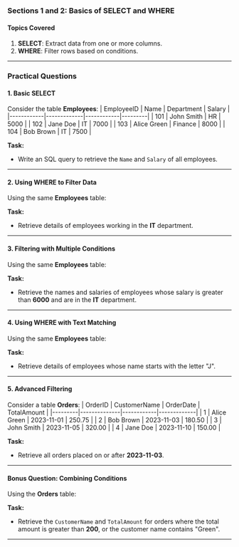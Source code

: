 ### **Sections 1 and 2: Basics of SELECT and WHERE**
#### **Topics Covered**
1. **SELECT**: Extract data from one or more columns.
2. **WHERE**: Filter rows based on conditions.

---

### **Practical Questions**
#### **1. Basic SELECT**
Consider the table **Employees**:
| EmployeeID | Name        | Department | Salary  |
|------------|-------------|------------|---------|
| 101        | John Smith  | HR         | 5000    |
| 102        | Jane Doe    | IT         | 7000    |
| 103        | Alice Green | Finance    | 8000    |
| 104        | Bob Brown   | IT         | 7500    |

**Task:**
- Write an SQL query to retrieve the `Name` and `Salary` of all employees.

---

#### **2. Using WHERE to Filter Data**
Using the same **Employees** table:

**Task:**
- Retrieve details of employees working in the **IT** department.

---

#### **3. Filtering with Multiple Conditions**
Using the same **Employees** table:

**Task:**
- Retrieve the names and salaries of employees whose salary is greater than **6000** and are in the **IT** department.

---

#### **4. Using WHERE with Text Matching**
Using the same **Employees** table:

**Task:**
- Retrieve details of employees whose name starts with the letter "J".

---

#### **5. Advanced Filtering**
Consider a table **Orders**:
| OrderID | CustomerName | OrderDate  | TotalAmount |
|---------|--------------|------------|-------------|
| 1       | Alice Green  | 2023-11-01 | 250.75      |
| 2       | Bob Brown    | 2023-11-03 | 180.50      |
| 3       | John Smith   | 2023-11-05 | 320.00      |
| 4       | Jane Doe     | 2023-11-10 | 150.00      |

**Task:**
- Retrieve all orders placed on or after **2023-11-03**.

---

#### **Bonus Question: Combining Conditions**
Using the **Orders** table:

**Task:**
- Retrieve the `CustomerName` and `TotalAmount` for orders where the total amount is greater than **200**, or the customer name contains "Green".

---
